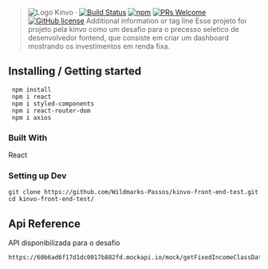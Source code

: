 > ![Logo Kinvo](https://github.com/cbfranca/kinvo-front-end-test/blob/master/logo.svg) &middot; [![Build Status](https://img.shields.io/travis/npm/npm/latest.svg?style=flat-square)](https://travis-ci.org/npm/npm) [![npm](https://img.shields.io/npm/v/npm.svg?style=flat-square)](https://www.npmjs.com/package/npm) [![PRs Welcome](https://img.shields.io/badge/PRs-welcome-brightgreen.svg?style=flat-square)](http://makeapullrequest.com) [![GitHub license](https://img.shields.io/badge/license-MIT-blue.svg?style=flat-square)](https://github.com/your/your-project/blob/master/LICENSE)
> Additional information or tag line
Esse projeto foi projeto pela kinvo como um desafio para o precesso seletico de desenvolvedor fontend, que consiste em criar um dashboard mostrando os investimentos em renda fixa.

## Installing / Getting started


```shell
 npm install 
 npm i react 
 npm i styled-components
 npm i react-router-dom
 npm i axios       
```


### Built With
React

### Setting up Dev

```shell
git clone https://github.com/Wildmarks-Passos/kinvo-front-end-test.git
cd kinvo-front-end-test/
```

## Api Reference

API disponibilizada para o desafio 
```
https://60b6ad6f17d1dc0017b882fd.mockapi.io/mock/getFixedIncomeClassData
```